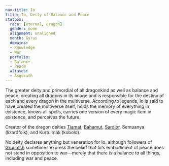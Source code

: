 ```yaml
---
nav-title: Io
title: Io, Deity of Balance and Peace
statbox:
  race: [eternal, dragon]
  gender: none
  alignment: unaligned
  month: Gyrus
  domains:
  - Knowledge
  - War
  porfolio:
  - Balance
  - Peace
  aliases:
  - Asgorath
---
```


The greater deity and primordial of all dragonkind as well as balance and
peace, creating all dragons in its image and is responsible for the destiny of
each and every dragon in the multiverse. According to legends, Io is said to
have created the multiverse itself, holds the memory of everything in
existence, knows all spells, carries one version of every magic item in
existence, and perceives the future.

Creator of the dragon deities [Tiamat](tiamat), [Bahamut](bahamut),
[Sardior](sardior), Semuanya (lizardfolk), and Kurtulmak (kobold).

No deity declares anything but veneration for Io. although followers of
[Gruumsh](gruumsh) sometimes express the belief that Io's embodiment of peace
does not stand in opposition to war&mdash;merely that there is a balance to all
things, including war and peace.
